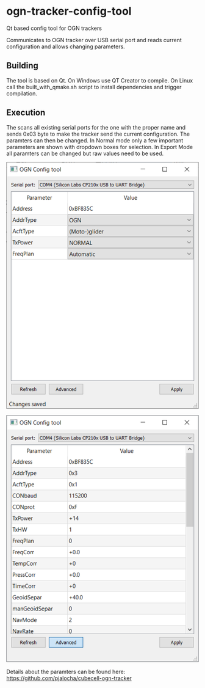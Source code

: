 # ogn-tracker-config-tool
Qt based config tool for OGN trackers

Communicates to OGN tracker over USB serial port and reads current configuration and allows changing parameters.

## Building
The tool is based on Qt. On Windows use QT Creator to compile. On Linux call the built_with_qmake.sh script to install dependencies and trigger compilation.

## Execution
The scans all existing serial ports for the one with the proper name and sends 0x03 byte to make the tracker send the current configuration. The paramters can then be changed. In Normal mode only a few important parameters are shown with dropdown boxes for selection. In Export Mode all paramters can be changed but raw values need to be used.

![Alt text](pictures/normal_mode.png?raw=true "Normal Mode")

![Alt text](pictures/expert-mode.png?raw=true "Export Mode")

Details about the paramters can be found here: https://github.com/pjalocha/cubecell-ogn-tracker
